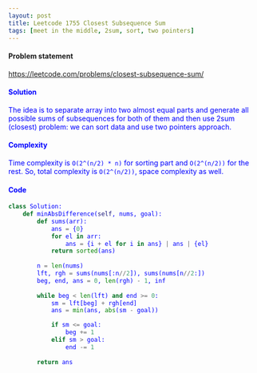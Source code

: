 ```yaml
---
layout: post
title: Leetcode 1755 Closest Subsequence Sum
tags: [meet in the middle, 2sum, sort, two pointers]
---
```


#### Problem statement

<a href="https://leetcode.com/problems/closest-subsequence-sum/"> <font color = blue>https://leetcode.com/problems/closest-subsequence-sum/

#### Solution
The idea is to separate array into two almost equal parts and generate all possible sums of subsequences for both of them and then use 2sum (closest) problem: we can sort data and use two pointers approach.

#### Complexity
Time complexity is `O(2^(n/2) * n)` for sorting part and `O(2^(n/2))` for the rest. So, total complexity is `O(2^(n/2))`, space complexity as well.


#### Code
```python
class Solution:
    def minAbsDifference(self, nums, goal):
        def sums(arr):
            ans = {0}
            for el in arr:
                ans = {i + el for i in ans} | ans | {el}
            return sorted(ans)
        
        n = len(nums)
        lft, rgh = sums(nums[:n//2]), sums(nums[n//2:])
        beg, end, ans = 0, len(rgh) - 1, inf
        
        while beg < len(lft) and end >= 0:
            sm = lft[beg] + rgh[end]
            ans = min(ans, abs(sm - goal))

            if sm <= goal:
                beg += 1
            elif sm > goal:
                end -= 1
                
        return ans
```

